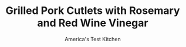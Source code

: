 ---
layout: ../../layouts/MarkdownPostLayout.astro
title: Grilled Pork Cutlets with Rosemary and Red Wine Vinegar
author: America's Test Kitchen
pubDate: 2023-03-15
description: "Our goal: tender pork cutlets with an excellent char."
image_url: https://res.cloudinary.com/hksqkdlah/image/upload/ar_1:1,c_fill,dpr_2.0,f_auto,fl_lossy.progressive.strip_profile,g_faces:auto,q_auto:low,w_344/6103_as07-sfs-4c-porkchops3
tags: ["Main Courses","Pork","Grilling & Barbecue"]
calories: 2185
protein: 32
carbohydrates: 1
fats: 
fiber: 
ingredients: ["1/3 cup, red wine vinegar","1/3 cup, olive oil","2 , garlic cloves, minced","1 teaspoon, minced fresh rosemary","3/4 teaspoon, honey","3/4 teaspoon, salt","1/4 teaspoon, pepper","12 , thin-cut boneless pork chops (about 2 pounds), prepared according to photo"]
serves: 6
time: "25 minutes, plus 30 minutes marinating"
instructions: ["Combine vinegar, oil, garlic, rosemary, honey, salt, and pepper in large zipper-lock plastic bag. Transfer chops to bag and refrigerate for 30 minutes or up to 2 hours.","Remove cutlets from bag and discard marinade. Grill cutlets over hot fire until bottom begins to turn opaque around edges, about 2 minutes. Flip cutlets and grill until just cooked through, about 30 seconds. Transfer to platter, tent with foil, and let rest 5 minutes. Serve."]
nutrition: ["553 mg Potassium","329 mg Phosphorus","14 mg Calcium","37 mg Magnesium","363 mg Sodium","2 mg Zinc","24 g Fat","8 mg Niacin (B3)","11 g Monounsaturated","2 g Polyunsaturated","96 mg Cholesterol","4 g Saturated","7 µg Vitamin K","119 g Water","1 g Carbs","32 g Protein","1 mg Vitamin E","1 mg Vitamin B6","3 µg Vitamin A","364 kcal Energy","2185 calories"]
notes: "Boneless pork chops are typically lean; trim any excess fat as necessary. Marinting for more than 2 hours will make the chops rubbery."
---